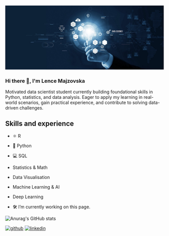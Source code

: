 ![Data Scientist student](https://github.com/lencemajzovska/lencemajzovska/blob/main/1678727160674.jpg)

### Hi there 👋, I'm Lence Majzovska
Motivated data scientist student currently building foundational skills in Python, statistics, and data analysis. 
Eager to apply my learning in real-world scenarios, gain practical experience, and contribute to solving data-driven challenges.

## Skills and experience
* ⚛️ R
* 🐍 Python
* 💻 SQL 

* Statistics & Math
* Data Visualisation
* Machine Learning & AI
* Deep Learning

- 🛠️ I’m currently working on this page. 
 

![Anurag's GitHub stats](https://github-readme-stats.vercel.app/api?username=lencemajzovska&show_icons=true&theme=transparent)

[<img src='https://cdn.jsdelivr.net/npm/simple-icons@3.0.1/icons/github.svg' alt='github' height='40'>](https://github.com/lencemajzovska)  [<img src='https://cdn.jsdelivr.net/npm/simple-icons@3.0.1/icons/linkedin.svg' alt='linkedin' height='40'>](https://www.linkedin.com/in/www.linkedin.com/in/lence-majzovska-9837702a7/)  






